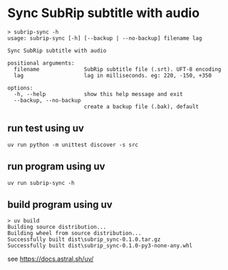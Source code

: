 # Sync SubRip subtitle with audio
```
> subrip-sync -h
usage: subrip-sync [-h] [--backup | --no-backup] filename lag

Sync SubRip subtitle with audio

positional arguments:
  filename              SubRip subtitle file (.srt). UFT-8 encoding
  lag                   lag in milliseconds. eg: 220, -150, +350

options:
  -h, --help            show this help message and exit
  --backup, --no-backup
                        create a backup file (.bak), default
```

## run test using uv
```
uv run python -m unittest discover -s src
```

## run program using uv
```
uv run subrip-sync -h
```

## build program using uv
```
> uv build
Building source distribution...
Building wheel from source distribution...
Successfully built dist\subrip_sync-0.1.0.tar.gz
Successfully built dist\subrip_sync-0.1.0-py3-none-any.whl
```

see https://docs.astral.sh/uv/